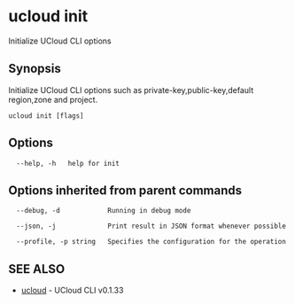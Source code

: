 # ucloud init

Initialize UCloud CLI options

## Synopsis

Initialize UCloud CLI options such as private-key,public-key,default region,zone and project.

```
ucloud init [flags]
```

## Options

```
  --help, -h   help for init 

```

## Options inherited from parent commands

```
  --debug, -d            Running in debug mode 

  --json, -j             Print result in JSON format whenever possible 

  --profile, -p string   Specifies the configuration for the operation 

```

## SEE ALSO

* [ucloud](cli/cmd/ucloud)	 - UCloud CLI v0.1.33

